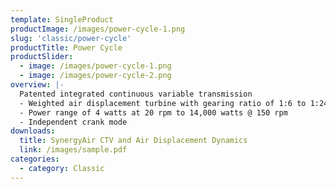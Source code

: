 ```yaml
---
template: SingleProduct
productImage: /images/power-cycle-1.png
slug: 'classic/power-cycle'
productTitle: Power Cycle
productSlider:
  - image: /images/power-cycle-1.png
  - image: /images/power-cycle-2.png
overview: |-
  Patented integrated continuous variable transmission
  - Weighted air displacement turbine with gearing ratio of 1:6 to 1:24
  - Power range of 4 watts at 20 rpm to 14,000 watts @ 150 rpm
  - Independent crank mode
downloads:
  title: SynergyAir CTV and Air Displacement Dynamics
  link: /images/sample.pdf
categories:
  - category: Classic
---
```

